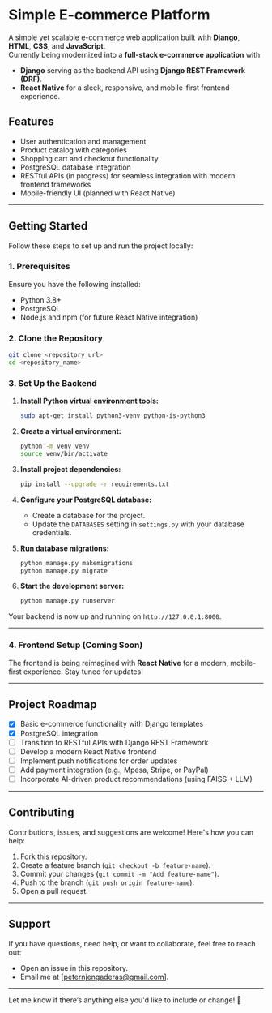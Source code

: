 
# **Simple E-commerce Platform**

A simple yet scalable e-commerce web application built with **Django**, **HTML**, **CSS**, and **JavaScript**.  
Currently being modernized into a **full-stack e-commerce application** with:  
- **Django** serving as the backend API using **Django REST Framework (DRF)**.  
- **React Native** for a sleek, responsive, and mobile-first frontend experience.

## **Features**

- User authentication and management
- Product catalog with categories
- Shopping cart and checkout functionality
- PostgreSQL database integration
- RESTful APIs (in progress) for seamless integration with modern frontend frameworks
- Mobile-friendly UI (planned with React Native)

---

## **Getting Started**

Follow these steps to set up and run the project locally:

### **1. Prerequisites**
Ensure you have the following installed:
- Python 3.8+
- PostgreSQL
- Node.js and npm (for future React Native integration)

### **2. Clone the Repository**
```bash
git clone <repository_url>
cd <repository_name>
```

### **3. Set Up the Backend**

1. **Install Python virtual environment tools:**
   ```bash
   sudo apt-get install python3-venv python-is-python3
   ```

2. **Create a virtual environment:**
   ```bash
   python -m venv venv
   source venv/bin/activate
   ```

3. **Install project dependencies:**
   ```bash
   pip install --upgrade -r requirements.txt
   ```

4. **Configure your PostgreSQL database:**
   - Create a database for the project.
   - Update the `DATABASES` setting in `settings.py` with your database credentials.

5. **Run database migrations:**
   ```bash
   python manage.py makemigrations
   python manage.py migrate
   ```

6. **Start the development server:**
   ```bash
   python manage.py runserver
   ```

Your backend is now up and running on `http://127.0.0.1:8000`.

---

### **4. Frontend Setup (Coming Soon)**

The frontend is being reimagined with **React Native** for a modern, mobile-first experience. Stay tuned for updates!

---

## **Project Roadmap**

- [x] Basic e-commerce functionality with Django templates
- [x] PostgreSQL integration
- [ ] Transition to RESTful APIs with Django REST Framework
- [ ] Develop a modern React Native frontend
- [ ] Implement push notifications for order updates
- [ ] Add payment integration (e.g., Mpesa, Stripe, or PayPal)
- [ ] Incorporate AI-driven product recommendations (using FAISS + LLM)

---

## **Contributing**

Contributions, issues, and suggestions are welcome! Here's how you can help:  
1. Fork this repository.  
2. Create a feature branch (`git checkout -b feature-name`).  
3. Commit your changes (`git commit -m "Add feature-name"`).  
4. Push to the branch (`git push origin feature-name`).  
5. Open a pull request.

---

## **Support**

If you have questions, need help, or want to collaborate, feel free to reach out:  
- Open an issue in this repository.  
- Email me at [peternjengaderas@gmail.com].

---

Let me know if there’s anything else you'd like to include or change! 🚀
